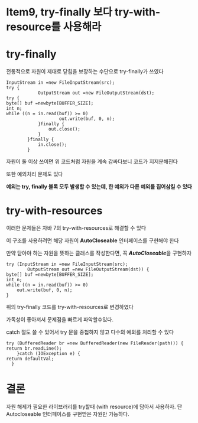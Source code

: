# Item9, try-finally 보다 try-with-resource를 사용해라

# **try-finally**

전통적으로 자원이 제대로 닫힘을 보장하는 수단으로 try-finally가 쓰였다

```
InputStream in =new FileInputStream(src);
try {
            OutputStream out =new FileOutputStream(dst);
try {
byte[] buf =newbyte[BUFFER_SIZE];
int n;
while ((n = in.read(buf)) >= 0)
                    out.write(buf, 0, n);
            }finally {
                out.close();
            }
        }finally {
            in.close();
        }
```

자원이 둘 이상 쓰이면 위 코드처럼 자원을 계속 감싸다보니 코드가 지저분해진다

또한 예외처리 문제도 있다

**예외는 try, finally 블록 모두 발생할 수 있는데, 한 예외가 다른 예외를 집어삼킬 수 있다**

# **try-with-resources**

이러한 문제들은 자바 7의 try-with-resources로 해결할 수 있다

이 구조를 사용하려면 해당 자원이 **AutoCloseable** 인터페이스를 구현해야 한다

만약 닫아야 하는 자원을 뜻하는 클래스를 작성한다면, 꼭 ***AutoCloseable***을 구현하자

```
try (InputStream in =new FileInputStream(src);
		OutputStream out =new FileOutputStream(dst)) {
byte[] buf =newbyte[BUFFER_SIZE];
int n;
while ((n = in.read(buf)) >= 0)
    out.write(buf, 0, n);
}
```

위의 try-finally 코드를 try-with-resources로 변경하였다

가독성이 좋아져서 문제점을 빠르게 파악할수있다.

catch 절도 쓸 수 있어서 try 문을 중첩하지 않고 다수의 예외를 처리할 수 있다

```
try (BufferedReader br =new BufferedReader(new FileReader(path))) {
return br.readLine();
    }catch (IOException e) {
return defaultVal;
  }
```

# 결론

자원 해제가 필요한 라이브러리를 try할때 (with resource)에 담아서 사용하자. 단 Autocloseable 인터페이스를 구현받은 자원만 가능하다.